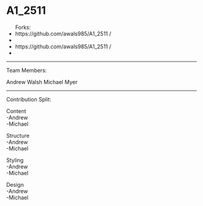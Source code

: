 # A1_2511

<ul>
Forks: <br>
  <li> https://github.com/awals985/A1_2511 /<li>
  <li> https://github.com/awals985/A1_2511 /<li>
</ul>

-----------------------------------
Team Members:

Andrew Walsh
Michael Myer

-----------------------------------

Contribution Split:

Content <br>
  -Andrew <br>
  -Michael <br>

Structure <br>
  -Andrew <br>
  -Michael <br>

Styling <br>
  -Andrew <br>
  -Michael <br>
 
Design <br>
  -Andrew <br>
  -Michael <br>
